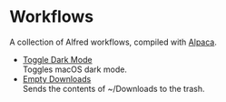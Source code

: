 # Workflows

A collection of Alfred workflows, compiled with [Alpaca](https://github.com/jclem/alpaca).

- [Toggle Dark Mode](https://github.com/jclem/workflows/tree/master/toggle-dark)  
  Toggles macOS dark mode.
- [Empty Downloads](https://github.com/jclem/workflows/tree/master/empty-downloads)  
  Sends the contents of ~/Downloads to the trash.
